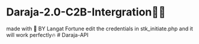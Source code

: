 # Daraja-2.0-C2B-Intergration👨‍💻
made with 💖 BY Langat Fortune 
edit the credentials in stk_initiate.php and it will work perfectly🔥
#   D a r a j a - A P I  
 